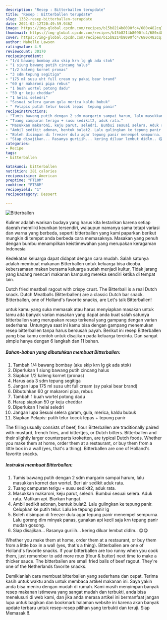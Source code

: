 ```yaml
---
description: "Resep : Bitterballen terupdate"
title: "Resep : Bitterballen terupdate"
slug: 1332-resep-bitterballen-terupdate
date: 2021-02-12T20:49:59.946Z
image: https://img-global.cpcdn.com/recipes/b15b8214b8090fc4/680x482cq70/bitterballen-foto-resep-utama.jpg
thumbnail: https://img-global.cpcdn.com/recipes/b15b8214b8090fc4/680x482cq70/bitterballen-foto-resep-utama.jpg
cover: https://img-global.cpcdn.com/recipes/b15b8214b8090fc4/680x482cq70/bitterballen-foto-resep-utama.jpg
author: Mabelle Lawson
ratingvalue: 4.9
reviewcount: 30170
recipeingredient:
- "1/4 bawang bombay aku skip krn lg gk ada stok"
- "1 siung bawang putih cincang halus"
- "1/2 kaleng kornet pronas"
- "3 sdm tepung segitiga"
- "175 ml susu uht full cream sy pakai bear brand"
- "60 gr makaroni pipa rebus"
- "1 buah wortel potong dadu"
- "50 gr keju cheddar"
- "1 helai seledri"
- "Sesuai selera garam gula merica kaldu bubuk"
- " Pelapis putih telur kocok lepas  tepung panir"
recipeinstructions:
- "Tumis bawang putih dengan 2 sdm margarin sampai harum, lalu masukkan kornet dan wortel. Beri air sedikit aduk rata."
- "Tuang campuran terigu + susu sedikit2, aduk rata."
- "Masukkan makaroni, keju parut, seledri. Bumbui sesuai selera. Aduk rata. Matikan api. Biarkan hangat."
- "Ambil sedikit adonan, bentuk bulat2. Lalu gulingkan ke tepung panir. Celupkan ke putih telur. Lalu ke tepung panir lg"
- "Boleh disimpan di freezer dulu agar tepung panir menempel sempurna. Lalu goreng dlm minyak panas, gunakan api kecil saja krn tepung panir mudah gosong."
- "Siap disajikan... Rasanya guriiih... kering diluar lembut didlm.. 😋😋"
categories:
- Recipe
tags:
- bitterballen

katakunci: bitterballen 
nutrition: 281 calories
recipecuisine: American
preptime: "PT10M"
cooktime: "PT38M"
recipeyield: "1"
recipecategory: Dessert

---
```



![Bitterballen](https://img-global.cpcdn.com/recipes/b15b8214b8090fc4/680x482cq70/bitterballen-foto-resep-utama.jpg)

Kuliner adalah warisan budaya yang harus kita lestarikan karena setiap daerah memiliki keunikan tersendiri, walaupun namanya sama tetapi variasi dan warna yang berbeda, seperti bitterballen yang kami paparkan berikut mungkin di tempat anda berbeda cara memasaknya. Masakan yang penuh dengan bumbu menampilkan keistimewahan yang merupakan keragaman Indonesia

Kedekatan keluarga dapat didapat dengan cara mudah. Salah satunya adalah membuat makanan Bitterballen untuk keluarga bisa dicoba. kebersamaan makan bersama keluarga sudah menjadi kultur, Tidak jarang yang kadang mencari makanan kampung mereka sendiri ketika di tempat lain.

Dutch fried meatball ragout with crispy crust. The Bitterball is a real Dutch snack. Dutch Meatballs (Bitterballen) are a classic Dutch bar snack. Bitterballen, one of Holland&#39;s favorite snacks, are Let&#39;s talk Bitterballen!

untuk kamu yang suka memasak atau harus menyiapkan masakan untuk tamu ada banyak varian masakan yang dapat anda buat salah satunya bitterballen yang merupakan resep terkenal yang gampang dengan varian sederhana. Untungnya saat ini kamu bisa dengan gampang menemukan resep bitterballen tanpa harus bersusah payah.
Berikut ini resep Bitterballen yang bisa kamu contoh untuk disajikan pada keluarga tercinta. Dan sangat simple hanya dengan 6 langkah dan 11 bahan.


<!--inarticleads1-->

##### Bahan-bahan yang dibutuhkan membuat Bitterballen:

1. Tambah 1/4 bawang bombay (aku skip krn lg gk ada stok)
1. Diperlukan 1 siung bawang putih cincang halus
1. Siapkan 1/2 kaleng kornet (pronas)
1. Harus ada 3 sdm tepung segitiga
1. Jangan lupa 175 ml susu uht full cream (sy pakai bear brand)
1. Dibutuhkan 60 gr makaroni pipa, rebus
1. Tambah 1 buah wortel potong dadu
1. Harap siapkan 50 gr keju cheddar
1. Diperlukan 1 helai seledri
1. Jangan lupa Sesuai selera garam, gula, merica, kaldu bubuk
1. Siapkan  Pelapis: putih telur kocok lepas + tepung panir


The filling usually consists of beef, flour Bitterballen are traditionally paired with mustard, french fries, and bittertjes, or Dutch bitters. Bitterballen and their slightly larger counterparts kroketten, are typical Dutch foods. Whether you make them at home, order them at a restaurant, or buy them from a little box in a wall (yes, that&#39;s a thing). Bitterballen are one of Holland&#39;s favorite snacks. 

<!--inarticleads2-->

##### Instruksi membuat  Bitterballen:

1. Tumis bawang putih dengan 2 sdm margarin sampai harum, lalu masukkan kornet dan wortel. Beri air sedikit aduk rata.
1. Tuang campuran terigu + susu sedikit2, aduk rata.
1. Masukkan makaroni, keju parut, seledri. Bumbui sesuai selera. Aduk rata. Matikan api. Biarkan hangat.
1. Ambil sedikit adonan, bentuk bulat2. Lalu gulingkan ke tepung panir. Celupkan ke putih telur. Lalu ke tepung panir lg
1. Boleh disimpan di freezer dulu agar tepung panir menempel sempurna. Lalu goreng dlm minyak panas, gunakan api kecil saja krn tepung panir mudah gosong.
1. Siap disajikan... Rasanya guriiih... kering diluar lembut didlm.. 😋😋


Whether you make them at home, order them at a restaurant, or buy them from a little box in a wall (yes, that&#39;s a thing). Bitterballen are one of Holland&#39;s favorite snacks. If your bitterballen are too runny when you cook them, just remember to add more roux (flour &amp; butter) next time to make a thicker sauce. The bitterballen are small fried balls of beef ragout. They&#39;re one of the Netherlands favorite snacks. 

Demikianlah cara membuat bitterballen yang sederhana dan cepat. Terima kasih untuk waktu anda untuk membaca artikel makanan ini. Saya yakin anda bisa meniru dengan mudah di rumah. Kami masih menyimpan banyak resep makanan istimewa yang sangat mudah dan terbukti, anda bisa menelusuri di web kami, dan jika anda merasa artikel ini bermanfaat jangan lupa untuk bagikan dan bookmark halaman website ini karena akan banyak update terbaru untuk resep-resep pilihan yang terbukti dan teruji. Siap Memasak !!. 
